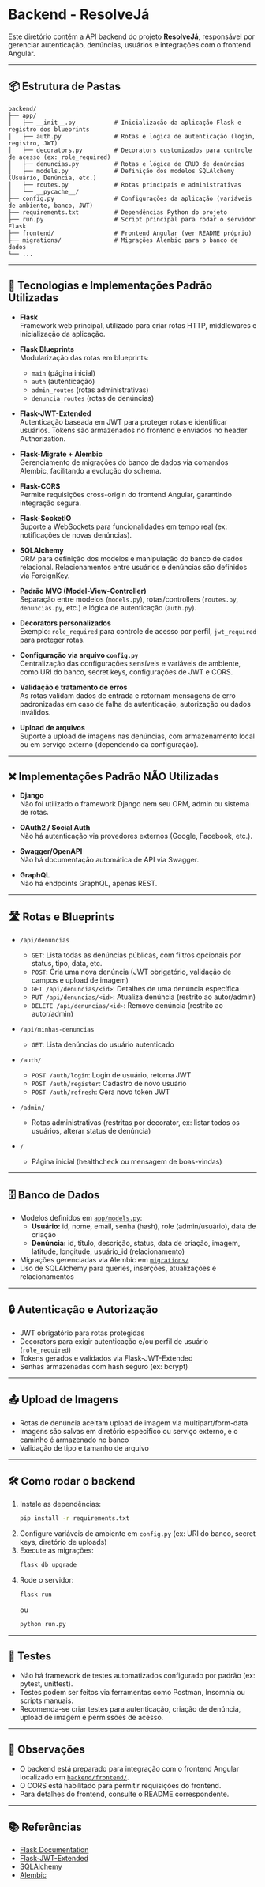 # Backend - ResolveJá

Este diretório contém a API backend do projeto **ResolveJá**, responsável por gerenciar autenticação, denúncias, usuários e integrações com o frontend Angular.

---

## 📦 Estrutura de Pastas

```
backend/
├── app/
│   ├── __init__.py           # Inicialização da aplicação Flask e registro dos blueprints
│   ├── auth.py               # Rotas e lógica de autenticação (login, registro, JWT)
│   ├── decorators.py         # Decorators customizados para controle de acesso (ex: role_required)
│   ├── denuncias.py          # Rotas e lógica de CRUD de denúncias
│   ├── models.py             # Definição dos modelos SQLAlchemy (Usuário, Denúncia, etc.)
│   ├── routes.py             # Rotas principais e administrativas
│   └── __pycache__/
├── config.py                 # Configurações da aplicação (variáveis de ambiente, banco, JWT)
├── requirements.txt          # Dependências Python do projeto
├── run.py                    # Script principal para rodar o servidor Flask
├── frontend/                 # Frontend Angular (ver README próprio)
├── migrations/               # Migrações Alembic para o banco de dados
└── ...
```

---

## 🚀 Tecnologias e Implementações Padrão Utilizadas

- **Flask**  
  Framework web principal, utilizado para criar rotas HTTP, middlewares e inicialização da aplicação.

- **Flask Blueprints**  
  Modularização das rotas em blueprints:
  - `main` (página inicial)
  - `auth` (autenticação)
  - `admin_routes` (rotas administrativas)
  - `denuncia_routes` (rotas de denúncias)

- **Flask-JWT-Extended**  
  Autenticação baseada em JWT para proteger rotas e identificar usuários. Tokens são armazenados no frontend e enviados no header Authorization.

- **Flask-Migrate + Alembic**  
  Gerenciamento de migrações do banco de dados via comandos Alembic, facilitando a evolução do schema.

- **Flask-CORS**  
  Permite requisições cross-origin do frontend Angular, garantindo integração segura.

- **Flask-SocketIO**  
  Suporte a WebSockets para funcionalidades em tempo real (ex: notificações de novas denúncias).

- **SQLAlchemy**  
  ORM para definição dos modelos e manipulação do banco de dados relacional. Relacionamentos entre usuários e denúncias são definidos via ForeignKey.

- **Padrão MVC (Model-View-Controller)**  
  Separação entre modelos (`models.py`), rotas/controllers (`routes.py`, `denuncias.py`, etc.) e lógica de autenticação (`auth.py`).

- **Decorators personalizados**  
  Exemplo: `role_required` para controle de acesso por perfil, `jwt_required` para proteger rotas.

- **Configuração via arquivo `config.py`**  
  Centralização das configurações sensíveis e variáveis de ambiente, como URI do banco, secret keys, configurações de JWT e CORS.

- **Validação e tratamento de erros**  
  As rotas validam dados de entrada e retornam mensagens de erro padronizadas em caso de falha de autenticação, autorização ou dados inválidos.

- **Upload de arquivos**  
  Suporte a upload de imagens nas denúncias, com armazenamento local ou em serviço externo (dependendo da configuração).

---

## ❌ Implementações Padrão NÃO Utilizadas

- **Django**  
  Não foi utilizado o framework Django nem seu ORM, admin ou sistema de rotas.

- **OAuth2 / Social Auth**  
  Não há autenticação via provedores externos (Google, Facebook, etc.).

- **Swagger/OpenAPI**  
  Não há documentação automática de API via Swagger.

- **GraphQL**  
  Não há endpoints GraphQL, apenas REST.

---

## 🛣️ Rotas e Blueprints

- `/api/denuncias`
  - `GET`: Lista todas as denúncias públicas, com filtros opcionais por status, tipo, data, etc.
  - `POST`: Cria uma nova denúncia (JWT obrigatório, validação de campos e upload de imagem)
  - `GET /api/denuncias/<id>`: Detalhes de uma denúncia específica
  - `PUT /api/denuncias/<id>`: Atualiza denúncia (restrito ao autor/admin)
  - `DELETE /api/denuncias/<id>`: Remove denúncia (restrito ao autor/admin)

- `/api/minhas-denuncias`
  - `GET`: Lista denúncias do usuário autenticado

- `/auth/`
  - `POST /auth/login`: Login de usuário, retorna JWT
  - `POST /auth/register`: Cadastro de novo usuário
  - `POST /auth/refresh`: Gera novo token JWT

- `/admin/`
  - Rotas administrativas (restritas por decorator, ex: listar todos os usuários, alterar status de denúncia)

- `/`
  - Página inicial (healthcheck ou mensagem de boas-vindas)

---

## 🗄️ Banco de Dados

- Modelos definidos em [`app/models.py`](backend/app/models.py):
  - **Usuário:** id, nome, email, senha (hash), role (admin/usuário), data de criação
  - **Denúncia:** id, título, descrição, status, data de criação, imagem, latitude, longitude, usuário_id (relacionamento)
- Migrações gerenciadas via Alembic em [`migrations/`](backend/migrations/)
- Uso de SQLAlchemy para queries, inserções, atualizações e relacionamentos

---

## 🔒 Autenticação e Autorização

- JWT obrigatório para rotas protegidas
- Decorators para exigir autenticação e/ou perfil de usuário (`role_required`)
- Tokens gerados e validados via Flask-JWT-Extended
- Senhas armazenadas com hash seguro (ex: bcrypt)

---

## 📤 Upload de Imagens

- Rotas de denúncia aceitam upload de imagem via multipart/form-data
- Imagens são salvas em diretório específico ou serviço externo, e o caminho é armazenado no banco
- Validação de tipo e tamanho de arquivo

---

## 🛠️ Como rodar o backend

1. Instale as dependências:
   ```bash
   pip install -r requirements.txt
   ```
2. Configure variáveis de ambiente em `config.py` (ex: URI do banco, secret keys, diretório de uploads)
3. Execute as migrações:
   ```bash
   flask db upgrade
   ```
4. Rode o servidor:
   ```bash
   flask run
   ```
   ou
   ```bash
   python run.py
   ```

---

## 🧪 Testes

- Não há framework de testes automatizados configurado por padrão (ex: pytest, unittest).
- Testes podem ser feitos via ferramentas como Postman, Insomnia ou scripts manuais.
- Recomenda-se criar testes para autenticação, criação de denúncia, upload de imagem e permissões de acesso.

---

## 📄 Observações

- O backend está preparado para integração com o frontend Angular localizado em [`backend/frontend/`](backend/frontend/).
- O CORS está habilitado para permitir requisições do frontend.
- Para detalhes do frontend, consulte o README correspondente.

---

## 📚 Referências

- [Flask Documentation](https://flask.palletsprojects.com/)
- [Flask-JWT-Extended](https://flask-jwt-extended.readthedocs.io/)
- [SQLAlchemy](https://docs.sqlalchemy.org/)
- [Alembic](https://alembic.sqlalchemy.org/)